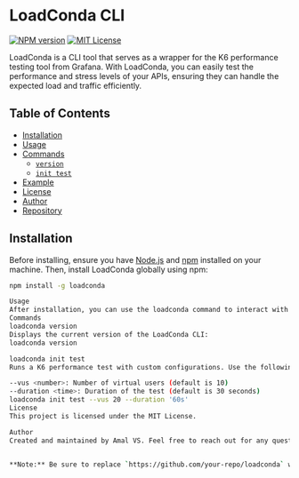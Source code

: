 # LoadConda CLI

[![NPM version](https://img.shields.io/npm/v/loadconda)](https://www.npmjs.com/package/loadconda)
[![MIT License](https://img.shields.io/badge/license-MIT-blue.svg)](https://opensource.org/licenses/MIT)

LoadConda is a CLI tool that serves as a wrapper for the K6 performance testing tool from Grafana. With LoadConda, you can easily test the performance and stress levels of your APIs, ensuring they can handle the expected load and traffic efficiently.

## Table of Contents

- [Installation](#installation)
- [Usage](#usage)
- [Commands](#commands)
  - [`version`](#loadconda-version)
  - [`init test`](#loadconda-init-test)
- [Example](#example)
- [License](#license)
- [Author](#author)
- [Repository](#repository)

## Installation

Before installing, ensure you have [Node.js](https://nodejs.org/en/) and [npm](https://www.npmjs.com/) installed on your machine. Then, install LoadConda globally using npm:

```bash
npm install -g loadconda

Usage
After installation, you can use the loadconda command to interact with the CLI. Here are some example commands to get started:
Commands
loadconda version
Displays the current version of the LoadConda CLI:
loadconda version

loadconda init test
Runs a K6 performance test with custom configurations. Use the following options to define the test parameters:

--vus <number>: Number of virtual users (default is 10)
--duration <time>: Duration of the test (default is 30 seconds)
loadconda init test --vus 20 --duration '60s'
License
This project is licensed under the MIT License.

Author
Created and maintained by Amal VS. Feel free to reach out for any questions or contributions.


**Note:** Be sure to replace `https://github.com/your-repo/loadconda` with the actual link to your GitHub repository.
